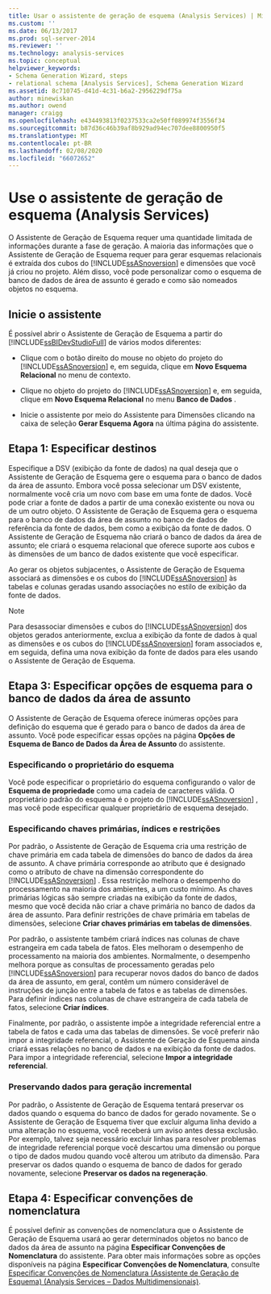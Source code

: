 ```yaml
---
title: Usar o assistente de geração de esquema (Analysis Services) | Microsoft Docs
ms.custom: ''
ms.date: 06/13/2017
ms.prod: sql-server-2014
ms.reviewer: ''
ms.technology: analysis-services
ms.topic: conceptual
helpviewer_keywords:
- Schema Generation Wizard, steps
- relational schema [Analysis Services], Schema Generation Wizard
ms.assetid: 8c710745-d41d-4c31-b6a2-2956229df75a
author: minewiskan
ms.author: owend
manager: craigg
ms.openlocfilehash: e434493813f0237533ca2e50ff089974f3556f34
ms.sourcegitcommit: b87d36c46b39af8b929ad94ec707dee8800950f5
ms.translationtype: MT
ms.contentlocale: pt-BR
ms.lasthandoff: 02/08/2020
ms.locfileid: "66072652"
---
```

# <a name="use-the-schema-generation-wizard-analysis-services"></a>Use o assistente de geração de esquema (Analysis Services)
  O Assistente de Geração de Esquema requer uma quantidade limitada de informações durante a fase de geração. A maioria das informações que o Assistente de Geração de Esquema requer para gerar esquemas relacionais é extraída dos cubos do [!INCLUDE[ssASnoversion](../../includes/ssasnoversion-md.md)] e dimensões que você já criou no projeto. Além disso, você pode personalizar como o esquema de banco de dados de área de assunto é gerado e como são nomeados objetos no esquema.  
  
## <a name="start-the-wizard"></a>Inicie o assistente  
 É possível abrir o Assistente de Geração de Esquema a partir do [!INCLUDE[ssBIDevStudioFull](../../includes/ssbidevstudiofull-md.md)] de vários modos diferentes:  
  
-   Clique com o botão direito do mouse no objeto do projeto do [!INCLUDE[ssASnoversion](../../includes/ssasnoversion-md.md)] e, em seguida, clique em **Novo Esquema Relacional** no menu de contexto.  
  
-   Clique no objeto do projeto do [!INCLUDE[ssASnoversion](../../includes/ssasnoversion-md.md)] e, em seguida, clique em **Novo Esquema Relacional** no menu **Banco de Dados** .  
  
-   Inicie o assistente por meio do Assistente para Dimensões clicando na caixa de seleção **Gerar Esquema Agora** na última página do assistente.  
  
## <a name="step-1-specify-targets"></a>Etapa 1: Especificar destinos  
 Especifique a DSV (exibição da fonte de dados) na qual deseja que o Assistente de Geração de Esquema gere o esquema para o banco de dados da área de assunto. Embora você possa selecionar um DSV existente, normalmente você cria um novo com base em uma fonte de dados. Você pode criar a fonte de dados a partir de uma conexão existente ou nova ou de um outro objeto. O Assistente de Geração de Esquema gera o esquema para o banco de dados da área de assunto no banco de dados de referência da fonte de dados, bem como a exibição da fonte de dados. O Assistente de Geração de Esquema não criará o banco de dados da área de assunto; ele criará o esquema relacional que oferece suporte aos cubos e às dimensões de um banco de dados existente que você especificar.  
  
 Ao gerar os objetos subjacentes, o Assistente de Geração de Esquema associará as dimensões e os cubos do [!INCLUDE[ssASnoversion](../../includes/ssasnoversion-md.md)] às tabelas e colunas geradas usando associações no estilo de exibição da fonte de dados.  
  
> [!NOTE]  
>  Para desassociar dimensões e cubos do [!INCLUDE[ssASnoversion](../../includes/ssasnoversion-md.md)] dos objetos gerados anteriormente, exclua a exibição da fonte de dados à qual as dimensões e os cubos do [!INCLUDE[ssASnoversion](../../includes/ssasnoversion-md.md)] foram associados e, em seguida, defina uma nova exibição da fonte de dados para eles usando o Assistente de Geração de Esquema.  
  
## <a name="step-3-specify-schema-options-for-the-subject-area-database"></a>Etapa 3: Especificar opções de esquema para o banco de dados da área de assunto  
 O Assistente de Geração de Esquema oferece inúmeras opções para definição do esquema que é gerado para o banco de dados da área de assunto. Você pode especificar essas opções na página **Opções de Esquema de Banco de Dados da Área de Assunto** do assistente.  
  
### <a name="specifying-the-schema-owner"></a>Especificando o proprietário do esquema  
 Você pode especificar o proprietário do esquema configurando o valor de **Esquema de propriedade** como uma cadeia de caracteres válida. O proprietário padrão do esquema é o projeto do [!INCLUDE[ssASnoversion](../../includes/ssasnoversion-md.md)] , mas você pode especificar qualquer proprietário de esquema desejado.  
  
### <a name="specifying-primary-keys-indexes-and-constraints"></a>Especificando chaves primárias, índices e restrições  
 Por padrão, o Assistente de Geração de Esquema cria uma restrição de chave primária em cada tabela de dimensões do banco de dados da área de assunto. A chave primária corresponde ao atributo que é designado como o atributo de chave na dimensão correspondente do [!INCLUDE[ssASnoversion](../../includes/ssasnoversion-md.md)] . Essa restrição melhora o desempenho do processamento na maioria dos ambientes, a um custo mínimo. As chaves primárias lógicas são sempre criadas na exibição da fonte de dados, mesmo que você decida não criar a chave primária no banco de dados da área de assunto. Para definir restrições de chave primária em tabelas de dimensões, selecione **Criar chaves primárias em tabelas de dimensões**.  
  
 Por padrão, o assistente também criará índices nas colunas de chave estrangeira em cada tabela de fatos. Eles melhoram o desempenho de processamento na maioria dos ambientes. Normalmente, o desempenho melhora porque as consultas de processamento geradas pelo [!INCLUDE[ssASnoversion](../../includes/ssasnoversion-md.md)] para recuperar novos dados do banco de dados da área de assunto, em geral, contêm um número considerável de instruções de junção entre a tabela de fatos e as tabelas de dimensões. Para definir índices nas colunas de chave estrangeira de cada tabela de fatos, selecione **Criar índices**.  
  
 Finalmente, por padrão, o assistente impõe a integridade referencial entre a tabela de fatos e cada uma das tabelas de dimensões. Se você preferir não impor a integridade referencial, o Assistente de Geração de Esquema ainda criará essas relações no banco de dados e na exibição da fonte de dados. Para impor a integridade referencial, selecione **Impor a integridade referencial**.  
  
### <a name="preserving-data-for-incremental-generation"></a>Preservando dados para geração incremental  
 Por padrão, o Assistente de Geração de Esquema tentará preservar os dados quando o esquema do banco de dados for gerado novamente. Se o Assistente de Geração de Esquema tiver que excluir alguma linha devido a uma alteração no esquema, você receberá um aviso antes dessa exclusão. Por exemplo, talvez seja necessário excluir linhas para resolver problemas de integridade referencial porque você descartou uma dimensão ou porque o tipo de dados mudou quando você alterou um atributo da dimensão. Para preservar os dados quando o esquema de banco de dados for gerado novamente, selecione **Preservar os dados na regeneração**.  
  
## <a name="step-4-specify-naming-conventions"></a>Etapa 4: Especificar convenções de nomenclatura  
 É possível definir as convenções de nomenclatura que o Assistente de Geração de Esquema usará ao gerar determinados objetos no banco de dados da área de assunto na página **Especificar Convenções de Nomenclatura** do assistente. Para obter mais informações sobre as opções disponíveis na página **Especificar Convenções de Nomenclatura**, consulte [Especificar Convenções de Nomenclatura &#40;Assistente de Geração de Esquema&#41; &#40;Analysis Services – Dados Multidimensionais&#41;](../specify-naming-conventions-schema-generation-analysis-services-multidimensional-data.md).  
  
  
